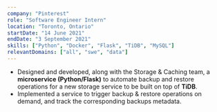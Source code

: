```yaml
---
company: "Pinterest"
role: "Software Engineer Intern"
location: "Toronto, Ontario"
startDate: "14 June 2021"
endDate: "3 September 2021"
skills: ["Python", "Docker", "Flask", "TiDB", "MySQL"]
relevantDomains: ["all", "swe", "data"]
---
```


- Designed and developed, along with the Storage & Caching team, a **microservice (Python/Flask)** to automate backup and restore operations for a new storage service to be built on top of **TiDB**.
- Implemented a service to trigger backup & restore operations on demand, and track the corresponding backups metadata.
